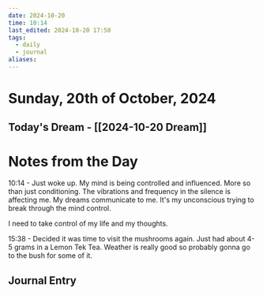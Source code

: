 ```yaml
---
date: 2024-10-20
time: 10:14
last_edited: 2024-10-20 17:50
tags:
  - daily
  - journal
aliases: 
---
```

# Sunday, 20th of October, 2024

## Today's Dream - [[2024-10-20 Dream]]

# Notes from the Day
10:14 - Just woke up. My mind is being controlled and influenced. More so than just conditioning. The vibrations and frequency in the silence is affecting me. My dreams communicate to me. It's my unconscious trying to break through the mind control.

I need to take control of my life and my thoughts.

15:38 - Decided it was time to visit the mushrooms again. Just had about 4-5 grams in a Lemon Tek Tea.
Weather is really good so probably gonna go to the bush for some of it.

## Journal Entry
